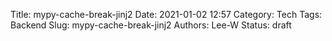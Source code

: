 Title: mypy-cache-break-jinj2
Date: 2021-01-02 12:57
Category: Tech
Tags: Backend
Slug: mypy-cache-break-jinj2
Authors: Lee-W
Status: draft